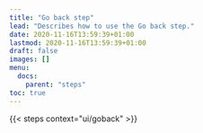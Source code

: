 ```yaml
---
title: "Go back step"
lead: "Describes how to use the Go back step."
date: 2020-11-16T13:59:39+01:00
lastmod: 2020-11-16T13:59:39+01:00
draft: false
images: []
menu:
  docs:
    parent: "steps"
toc: true
---
```


{{< steps context="ui/goback" >}}
